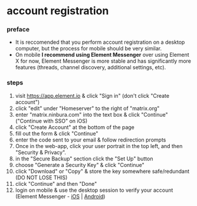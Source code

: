 # account registration
### preface
- It is reccomended that you perform account registration on a desktop computer, but the process for mobile should be very similar.
- On mobile **I recommend using Element Messenger** over using Element X for now, Element Messenger is more stable and has significantly more features (threads, channel discovery, additional settings, etc).
### steps
1. visit https://app.element.io & click "Sign in" (don't click "Create account")
2. click "edit" under "Homeserver" to the right of "matrix.org"
3. enter "matrix.ninbura.com" into the text box & click "Continue" ("Continue with SSO" on iOS)
4. click "Create Account" at the bottom of the page
5. fill out the form & click "Continue"
6. enter the code sent to your email & follow redirection prompts
7. Once in the web-app, click your user portrait in the top left, and then "Security & Privacy".
8. in the "Secure Backup" section click the "Set Up" button
9. choose "Generate a Security Key" & click "Continue"
10. click "Download" or "Copy" & store the key somewhere safe/redundant (DO NOT LOSE THIS)
11. click "Continue" and then "Done"
12. login on mobile & use the desktop session to verify your account (Element Messenger - [iOS](https://apps.apple.com/us/app/element-messenger/id1083446067) | [Android](https://play.google.com/store/apps/details?id=im.vector.app&hl=en_US&pli=1))
